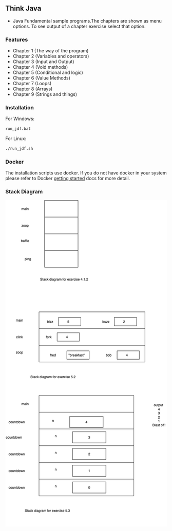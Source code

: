 ## Think Java 

- Java Fundamental sample programs.The chapters are shown as menu options. To see output of a chapter exercise select that option. 


### Features

- Chapter 1 (The way of the program)
- Chapter 2 (Variables and operators)
- Chapter 3 (Input and Output)
- Chapter 4 (Void methods)
- Chapter 5 (Conditional and logic)
- Chapter 6 (Value Methods)
- Chapter 7 (Loops)
- Chapter 8 (Arrays)
- Chapter 9 (Strings and things)


### Installation

For Windows:

```bash
run_jdf.bat
```

For Linux:

```bash
./run_jdf.sh
```

### Docker

The installation scripts use docker. If you do not have docker in your system please
refer to Docker [getting started](https://docs.docker.com/get-started/)
docs for more detail.


### Stack Diagram



![Stack Diagram](stack_diagram.drawio.png)